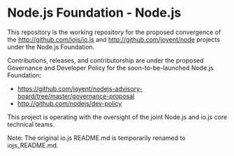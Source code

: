 Node.js Foundation - Node.js
=====

This repository is the working repository for the proposed convergence of the
http://github.com/iojs/io.js and http://github.com/joyent/node projects under
the Node.js Foundation.

Contributions, releases, and contributorship are under the proposed
Governance and Developer Policy for the soon-to-be-launched Node.js
Foundation:

* https://github.com/joyent/nodejs-advisory-board/tree/master/governance-proposal
* http://github.com/nodejs/dev-policy

This project is operating with the oversight of the joint Node.js and io.js
core technical teams.

Note: The original io.js README.md is temporarily renamed to iojs_README.md.
